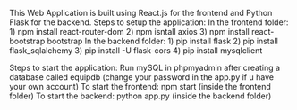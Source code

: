 This Web Application is built using React.js for the frontend and Python Flask for the backend.
Steps to setup the application:
  In the frontend folder:
    1) npm install react-router-dom
    2) npm isntall axios
    3) npm install react-bootstrap bootstrap
  In the backend folder:
    1) pip install flask
    2) pip install flask_sqlalchemy
    3) pip install -U flask-cors
    4) pip install mysqlclient

Steps to start the application:
  Run mySQL in phpmyadmin after creating a database called equipdb (change your password in the app.py if u have your own account) 
  To start the frontend: npm start (inside the frontend folder)
  To start the backend: python app.py (inside the backend folder)
